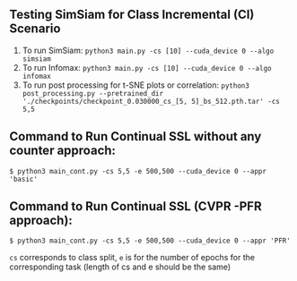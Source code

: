 ## Testing SimSiam for Class Incremental (CI) Scenario

1. To run SimSiam:
```python3 main.py -cs [10] --cuda_device 0 --algo simsiam```
2. To run Infomax:
```python3 main.py -cs [10] --cuda_device 0 --algo infomax```
3. To run post processing for t-SNE plots or correlation:
```python3 post_processing.py --pretrained_dir './checkpoints/checkpoint_0.030000_cs_[5, 5]_bs_512.pth.tar' -cs 5,5``` 

## Command to Run Continual SSL without any counter approach:
```$ python3 main_cont.py -cs 5,5 -e 500,500 --cuda_device 0 --appr 'basic'```
## Command to Run Continual SSL (CVPR -PFR approach):
```$ python3 main_cont.py -cs 5,5 -e 500,500 --cuda_device 0 --appr 'PFR'```

```cs``` corresponds to class split, ```e``` is for the number of epochs for the corresponding task (length of cs and e should be the same)


